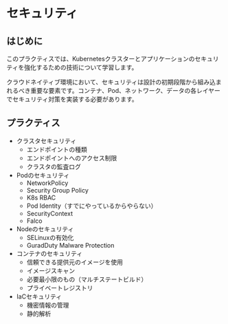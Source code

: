 # セキュリティ

## はじめに

このプラクティスでは、Kubernetesクラスターとアプリケーションのセキュリティを強化するための技術について学習します。

クラウドネイティブ環境において、セキュリティは設計の初期段階から組み込まれるべき重要な要素です。コンテナ、Pod、ネットワーク、データの各レイヤーでセキュリティ対策を実装する必要があります。

## プラクティス

  - クラスタセキュリティ
    - エンドポイントの種類
    - エンドポイントへのアクセス制限
    - クラスタの監査ログ
  - Podのセキュリティ
    - NetworkPolicy
    - Security Group Policy
    - K8s RBAC
    - Pod Identity（すでにやっているからやらない）
    - SecurityContext
    - Falco
  - Nodeのセキュリティ
    - SELinuxの有効化
    - GuradDuty Malware Protection
  - コンテナのセキュリティ
    - 信頼できる提供元のイメージを使用
    - イメージスキャン
    - 必要最小限のもの（マルチステートビルド）
    - プライベートレジストリ
  - IaCセキュリティ
    - 機密情報の管理
    - 静的解析